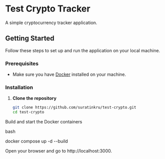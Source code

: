 # Test Crypto Tracker

A simple cryptocurrency tracker application.

## Getting Started

Follow these steps to set up and run the application on your local machine.

### Prerequisites

- Make sure you have [Docker](https://www.docker.com/get-started) installed on your machine.

### Installation

1. **Clone the repository**

   ```bash
   git clone https://github.com/suratinkru/test-crypto.git
   cd test-crypto


Build and start the Docker containers

bash

docker compose up -d --build


Open your browser and go to http://localhost:3000.

